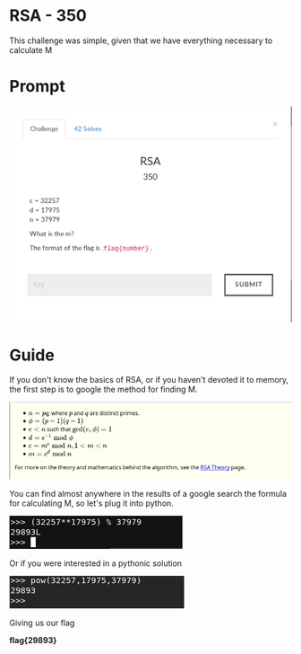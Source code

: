 # RSA - 350

This challenge was simple, given that we have everything necessary to calculate M

# Prompt

![alt text](https://github.com/Jhayes97/MCCC1-Walkthrough/blob/master/src/rsa1.PNG "RSA")

# Guide 

If you don't know the basics of RSA, or if you haven't devoted it to memory, the first step is to google the method for finding M.

![alt text](https://github.com/Jhayes97/MCCC1-Walkthrough/blob/master/src/rsa2.PNG "RSA")

You can find almost anywhere in the results of a google search the formula for calculating M, so let's plug it into python.

![alt text](https://github.com/Jhayes97/MCCC1-Walkthrough/blob/master/src/rsa3.PNG "RSA")

Or if you were interested in a pythonic solution

![alt text](https://github.com/Jhayes97/MCCC1-Walkthrough/blob/master/src/rsa4.PNG "RSA")

Giving us our flag

**flag{29893}**
